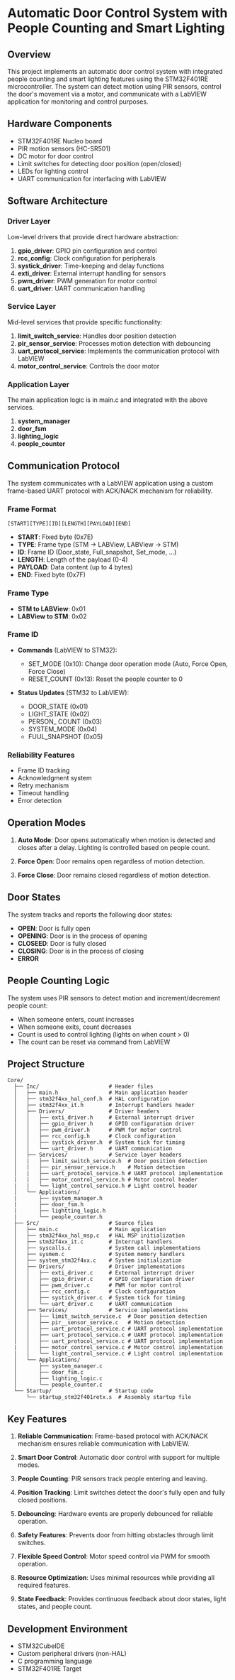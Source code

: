 # Automatic Door Control System with People Counting and Smart Lighting

## Overview
This project implements an automatic door control system with integrated people counting and smart lighting features using the STM32F401RE microcontroller. The system can detect motion using PIR sensors, control the door's movement via a motor, and communicate with a LabVIEW application for monitoring and control purposes.

## Hardware Components
- STM32F401RE Nucleo board
- PIR motion sensors (HC-SR501)
- DC motor for door control
- Limit switches for detecting door position (open/closed)
- LEDs for lighting control
- UART communication for interfacing with LabVIEW

## Software Architecture

### Driver Layer
Low-level drivers that provide direct hardware abstraction:

1. **gpio_driver**: GPIO pin configuration and control
2. **rcc_config**: Clock configuration for peripherals
3. **systick_driver**: Time-keeping and delay functions
4. **exti_driver**: External interrupt handling for sensors
5. **pwm_driver**: PWM generation for motor control
6. **uart_driver**: UART communication handling

### Service Layer
Mid-level services that provide specific functionality:

1. **limit_switch_service**: Handles door position detection
2. **pir_sensor_service**: Processes motion detection with debouncing
3. **uart_protocol_service**: Implements the communication protocol with LabVIEW
4. **motor_control_service**: Controls the door motor

### Application Layer
The main application logic is in main.c and integrated with the above services.

1. **system_manager**
2. **door_fsm**
3. **lighting_logic**
4. **people_counter**

## Communication Protocol

The system communicates with a LabVIEW application using a custom frame-based UART protocol with ACK/NACK mechanism for reliability.

### Frame Format
`[START][TYPE][ID][LENGTH][PAYLOAD][END]`

- **START**: Fixed byte (0x7E)
- **TYPE**: Frame type (STM -> LABView, LABView -> STM)
- **ID**: Frame ID (Door_state, Full_snapshot, Set_mode, ...)
- **LENGTH**: Length of the payload (0-4)
- **PAYLOAD**: Data content (up to 4 bytes)
- **END**: Fixed byte (0x7F)

### Frame Type
- **STM to LABView**: 0x01
- **LABView to STM**: 0x02

### Frame ID
- **Commands** (LabVIEW to STM32):
  - SET_MODE (0x10): Change door operation mode (Auto, Force Open, Force Close)
  - RESET_COUNT (0x13): Reset the people counter to 0

- **Status Updates** (STM32 to LabVIEW):
  - DOOR_STATE (0x01)
  - LIGHT_STATE (0x02)
  - PERSON_ COUNT (0x03)
  - SYSTEM_MODE (0x04)
  - FUUL_SNAPSHOT (0x05)

### Reliability Features
- Frame ID tracking
- Acknowledgment system
- Retry mechanism
- Timeout handling
- Error detection

## Operation Modes

1. **Auto Mode**: Door opens automatically when motion is detected and closes after a delay. Lighting is controlled based on people count.

2. **Force Open**: Door remains open regardless of motion detection.

3. **Force Close**: Door remains closed regardless of motion detection.

## Door States
The system tracks and reports the following door states:
- **OPEN**: Door is fully open
- **OPENING**: Door is in the process of opening
- **CLOSEED**: Door is fully closed
- **CLOSING**: Door is in the process of closing
- **ERROR**  

## People Counting Logic
The system uses PIR sensors to detect motion and increment/decrement people count:
- When someone enters, count increases
- When someone exits, count decreases
- Count is used to control lighting (lights on when count > 0)
- The count can be reset via command from LabVIEW

## Project Structure

```
Core/
  ├── Inc/                      # Header files
  │   ├── main.h                # Main application header
  │   ├── stm32f4xx_hal_conf.h  # HAL configuration
  │   ├── stm32f4xx_it.h        # Interrupt handlers header
  │   ├── Drivers/              # Driver headers
  │   │   ├── exti_driver.h     # External interrupt driver
  │   │   ├── gpio_driver.h     # GPIO configuration driver
  │   │   ├── pwm_driver.h      # PWM for motor control
  │   │   ├── rcc_config.h      # Clock configuration
  │   │   ├── systick_driver.h  # System tick for timing
  │   │   └── uart_driver.h     # UART communication
  │   ├── Services/             # Service layer headers
  │   |   ├── limit_switch_service.h  # Door position detection
  │   |   ├── pir_sensor_service.h    # Motion detection
  │   |   ├── uart_protocol_service.h # UART protocol implementation
  |   |   ├── motor_control_service.h # Motor control header
  |   |   └── light_control_service.h # Light control header
  │   └── Applications/
  |       ├── system_manager.h
  |       ├── door_fsm.h
  |       ├── lightting_logic.h
  |       └── people_counter.h
  ├── Src/                      # Source files
  │   ├── main.c                # Main application
  │   ├── stm32f4xx_hal_msp.c   # HAL MSP initialization
  │   ├── stm32f4xx_it.c        # Interrupt handlers
  │   ├── syscalls.c            # System call implementations
  │   ├── sysmem.c              # System memory handlers
  │   ├── system_stm32f4xx.c    # System initialization
  │   ├── Drivers/              # Driver implementations
  │   │   ├── exti_driver.c     # External interrupt driver
  │   │   ├── gpio_driver.c     # GPIO configuration driver
  │   │   ├── pwm_driver.c      # PWM for motor control
  │   │   ├── rcc_config.c      # Clock configuration
  │   │   ├── systick_driver.c  # System tick for timing
  │   │   └── uart_driver.c     # UART communication
  │   ├── Services/             # Service implementations
  │   │   ├── limit_switch_service.c  # Door position detection
  │   │   ├── pir__sensor_service.c   # Motion detection
  │   │   ├── uart_protocol_service.c # UART protocol implementation
  │   │   ├── uart_protocol_service.c # UART protocol implementation
  │   │   ├── uart_protocol_service.c # UART protocol implementation
  |   │   ├── motor_control_service.c # Motor control implementation
  |   │   └── light_control_service.c # Light control implementation
  │   └── Applications/
  │       ├── system_manager.c
  │       ├── door_fsm.c
  │       ├── lighting_logic.c
  │       └── people_counter.c
  └── Startup/                  # Startup code
      └── startup_stm32f401retx.s  # Assembly startup file
```

## Key Features

1. **Reliable Communication**: Frame-based protocol with ACK/NACK mechanism ensures reliable communication with LabVIEW.

2. **Smart Door Control**: Automatic door control with support for multiple modes.

3. **People Counting**: PIR sensors track people entering and leaving.

4. **Position Tracking**: Limit switches detect the door's fully open and fully closed positions.

5. **Debouncing**: Hardware events are properly debounced for reliable operation.

6. **Safety Features**: Prevents door from hitting obstacles through limit switches.

7. **Flexible Speed Control**: Motor speed control via PWM for smooth operation.

8. **Resource Optimization**: Uses minimal resources while providing all required features.

9. **State Feedback**: Provides continuous feedback about door states, light states, and people count.

## Development Environment

- STM32CubeIDE
- Custom peripheral drivers (non-HAL)
- C programming language
- STM32F401RE Target